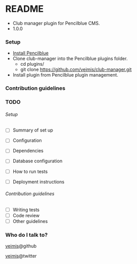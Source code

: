 # README #

* Club manager plugin for Pencilblue CMS.
* 1.0.0

### Setup ###

* [Install Pencilblue](https://github.com/pencilblue/pencilblue/wiki/Quickstart-Guide)
* Clone club-manager into the Pencilblue plugins folder.
  * cd plugins/
  * git clone https://github.com/veimis/club-manager.git
* Install plugin from Pencilblue plugin management.

### Contribution guidelines ###

### TODO ###

###### Setup ######

- [ ] Summary of set up
- [ ] Configuration
- [ ] Dependencies
- [ ] Database configuration
- [ ] How to run tests
- [ ] Deployment instructions


###### Contribution guidelines ######

- [ ] Writing tests
- [ ] Code review
- [ ] Other guidelines

### Who do I talk to? ###

[veimis](https://github.com/veimis)@github

[veimis](https://twitter.com/veimis)@twitter
